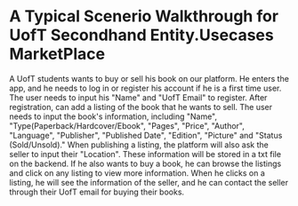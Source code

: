 # A Typical Scenerio Walkthrough for UofT Secondhand Entity.Usecases MarketPlace

A UofT students wants to buy or sell his book on our platform. He enters the app, and he needs to log in or register his 
account if he is a first time user. The user needs to input his "Name" and "UofT Email" to register. After registration,
can add a listing of the book that he wants to sell. The user needs to input the book's information, including "Name", 
"Type(Paperback/Hardcover/Ebook", "Pages", "Price", "Author", "Language", "Publisher", "Published Date", "Edition", 
"Picture" and "Status (Sold/Unsold)." When publishing a listing, the platform will also ask the seller to input their 
"Location". These information will be stored in a txt file on the backend. If he also wants to buy a book, he can browse 
the listings and click on any listing to view more information. When he clicks on a listing, he will see the information 
of the seller, and he can contact the seller through their UofT email for buying their books.